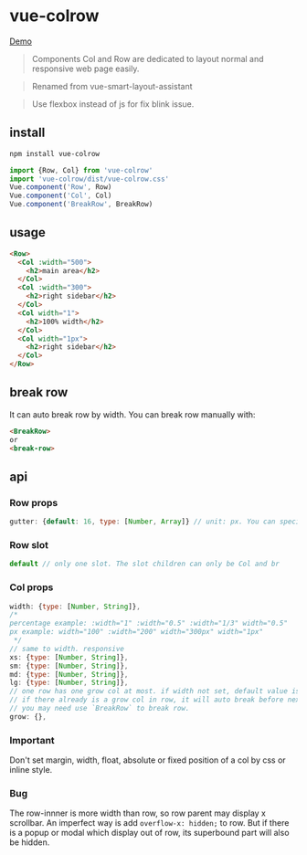 # vue-colrow
[Demo](https://codepen.io/phphe/pen/KREQXa)
> Components Col and Row are dedicated to layout normal and responsive web page easily.

> Renamed from vue-smart-layout-assistant

> Use flexbox instead of js for fix blink issue.

## install
```sh
npm install vue-colrow
```
```js
import {Row, Col} from 'vue-colrow'
import 'vue-colrow/dist/vue-colrow.css'
Vue.component('Row', Row)
Vue.component('Col', Col)
Vue.component('BreakRow', BreakRow)
```
## usage
```html
<Row>
  <Col :width="500">
    <h2>main area</h2>
  </Col>
  <Col :width="300">
    <h2>right sidebar</h2>
  </Col>
  <Col width="1">
    <h2>100% width</h2>
  </Col>
  <Col width="1px">
    <h2>right sidebar</h2>
  </Col>
</Row>
```
## break row
It can auto break row by width. You can break row manually with:
```html
<BreakRow>
or
<break-row>
```
## api
### Row props
```js
gutter: {default: 16, type: [Number, Array]} // unit: px. You can specify the column spacing for the x and y axes by ayyay([x, y])
```
### Row slot
```js
default // only one slot. The slot children can only be Col and br
```
### Col props
```js
width: {type: [Number, String]},
/*
percentage example: :width="1" :width="0.5" :width="1/3" width="0.5"
px example: width="100" :width="200" width="300px" width="1px"
 */
// same to width. responsive
xs: {type: [Number, String]},
sm: {type: [Number, String]},
md: {type: [Number, String]},
lg: {type: [Number, String]},
// one row has one grow col at most. if width not set, default value is 1 for a fixed col(no grow), 1px for a grow col
// if there already is a grow col in row, it will auto break before next grow col.
// you may need use `BreakRow` to break row.
grow: {},
```
### Important
Don't set margin, width, float, absolute or fixed position of a col by css or inline style.

### Bug
The row-innner is more width than row, so row parent may display x scrollbar. An imperfect way is add `overflow-x: hidden;` to row. But if there is a popup or modal which display out of row, its superbound part will also be hidden.

